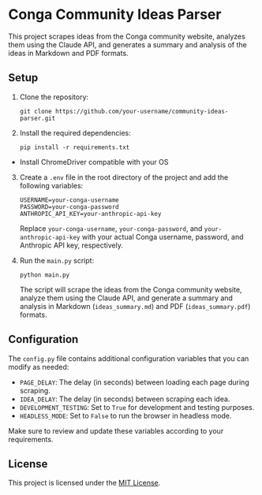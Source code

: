 # Conga Community Ideas Parser

This project scrapes ideas from the Conga community website, analyzes them using the Claude API, and generates a summary and analysis of the ideas in Markdown and PDF formats.

## Setup

1. Clone the repository:

   ```
   git clone https://github.com/your-username/community-ideas-parser.git
   ```

2. Install the required dependencies:

   ```
   pip install -r requirements.txt
   ```

-  Install ChromeDriver compatible with your OS


3. Create a `.env` file in the root directory of the project and add the following variables:

   ```
   USERNAME=your-conga-username
   PASSWORD=your-conga-password
   ANTHROPIC_API_KEY=your-anthropic-api-key
   ```

   Replace `your-conga-username`, `your-conga-password`, and `your-anthropic-api-key` with your actual Conga username, password, and Anthropic API key, respectively.

4. Run the `main.py` script:

   ```
   python main.py
   ```

   The script will scrape the ideas from the Conga community website, analyze them using the Claude API, and generate a summary and analysis in Markdown (`ideas_summary.md`) and PDF (`ideas_summary.pdf`) formats.

## Configuration

The `config.py` file contains additional configuration variables that you can modify as needed:

- `PAGE_DELAY`: The delay (in seconds) between loading each page during scraping.
- `IDEA_DELAY`: The delay (in seconds) between scraping each idea.
- `DEVELOPMENT_TESTING`: Set to `True` for development and testing purposes.
- `HEADLESS_MODE`: Set to `False` to run the browser in headless mode.

Make sure to review and update these variables according to your requirements.

## License

This project is licensed under the [MIT License](LICENSE).

